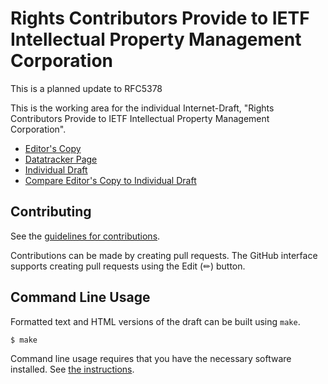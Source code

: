 # Rights Contributors Provide to IETF Intellectual Property Management Corporation

This is a planned update to RFC5378

This is the working area for the individual Internet-Draft, "Rights Contributors Provide to IETF Intellectual Property Management Corporation".

* [Editor's Copy](https://gitnnelg.github.io/ietf-contribution-rights/#go.draft-deen-gen-ipmc-contributor-rights.html)
* [Datatracker Page](https://datatracker.ietf.org/doc/draft-deen-gen-ipmc-contributor-rights)
* [Individual Draft](https://datatracker.ietf.org/doc/html/draft-deen-gen-ipmc-contributor-rights)
* [Compare Editor's Copy to Individual Draft](https://gitnnelg.github.io/ietf-contribution-rights/#go.draft-deen-gen-ipmc-contributor-rights.diff)


## Contributing

See the
[guidelines for contributions](https://github.com/gitnnelg/ietf-contribution-rights/blob/main/CONTRIBUTING.md).

Contributions can be made by creating pull requests.
The GitHub interface supports creating pull requests using the Edit (✏) button.


## Command Line Usage

Formatted text and HTML versions of the draft can be built using `make`.

```sh
$ make
```

Command line usage requires that you have the necessary software installed.  See
[the instructions](https://github.com/martinthomson/i-d-template/blob/main/doc/SETUP.md).

